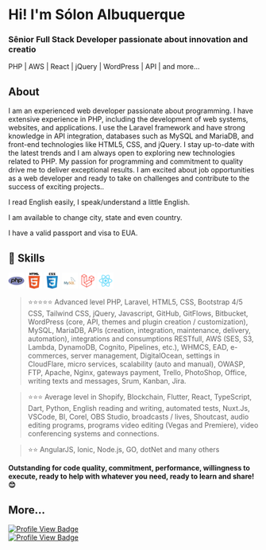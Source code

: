 
# Hi! I'm Sólon Albuquerque
### Sênior Full Stack Developer passionate about innovation and creatio
PHP | AWS | React | jQuery | WordPress | API | and more...

## About
I am an experienced web developer passionate about programming. I have extensive experience in PHP, including the development of web systems, websites, and applications. I use the Laravel framework and have strong knowledge in API integration, databases such as MySQL and MariaDB, and front-end technologies like HTML5, CSS, and jQuery. I stay up-to-date with the latest trends and I am always open to exploring new technologies related to PHP. My passion for programming and commitment to quality drive me to deliver exceptional results. I am excited about job opportunities as a web developer and ready to take on challenges and contribute to the success of exciting projects..

I read English easily, I speak/understand a little English.

I am available to change city, state and even country.

I have a valid passport and visa to EUA.


## 🚀 Skills

<code><img height="32" src="https://raw.githubusercontent.com/github/explore/80688e429a7d4ef2fca1e82350fe8e3517d3494d/topics/php/php.png" alt="PHP"/></code>
<code><img height="32" src="https://raw.githubusercontent.com/github/explore/80688e429a7d4ef2fca1e82350fe8e3517d3494d/topics/html/html.png" alt="HTML5"/></code>
<code><img height="32" src="https://raw.githubusercontent.com/github/explore/80688e429a7d4ef2fca1e82350fe8e3517d3494d/topics/css/css.png" alt="CSS"/></code>
<code><img height="32" src="https://raw.githubusercontent.com/github/explore/80688e429a7d4ef2fca1e82350fe8e3517d3494d/topics/mysql/mysql.png" alt="MySQL"/></code>
<code><img height="32" src="https://raw.githubusercontent.com/github/explore/80688e429a7d4ef2fca1e82350fe8e3517d3494d/topics/laravel/laravel.png" alt="MySQL"/></code>
<code><img height="32" src="https://raw.githubusercontent.com/github/explore/80688e429a7d4ef2fca1e82350fe8e3517d3494d/topics/react/react.png" alt="MySQL"/></code>

> ⭐⭐⭐⭐⭐ Advanced level PHP, Laravel, HTML5, CSS, Bootstrap 4/5 CSS, Tailwind CSS, jQuery, Javascript, GitHub, GitFlows, Bitbucket, WordPress (core, API, themes and plugin creation / customization), MySQL, MariaDB, APIs (creation, integration, maintenance, delivery, automation), integrations and consumptions RESTfull, AWS (SES, S3, Lambda, DynamoDB, Cognito, Pipelines, etc.), WHMCS, EAD, e-commerces, server management, DigitalOcean, settings in CloudFlare, micro services, scalability (auto and manual), OWASP, FTP, Apache, Nginx, gateways payment, Trello, PhotoShop, Office, writing texts and messages, Srum, Kanban, Jira.

> ⭐⭐⭐ Average level in Shopify, Blockchain, Flutter, React, TypeScript, Dart, Python, English reading and writing, automated tests, Nuxt.Js, VSCode, BI, Corel, OBS Studio, broadcasts / lives, Shoutcast, audio editing programs, programs video editing (Vegas and Premiere), video conferencing systems and connections.

> ⭐⭐ AngularJS, Ionic, Node.js, GO, dotNet and many others

**Outstanding for code quality, commitment, performance, willingness to execute, ready to help with whatever you need, ready to learn and share! 😊**

## More...

<a href="https://linkedin.com/in/solonalbuquerque/">
  <img src="https://img.shields.io/badge/Linkedin-informational?style=for-the-badge&logo=linkedin&logoColor=white&color=blue" alt="Profile View Badge"/>
</a>
<br>
<a href="https://github.com/solonalbuquerque">
  <img src="https://komarev.com/ghpvc/?username=solonalbuquerque&style=for-the-badge&color=orange" alt="Profile View Badge"/>
</a>
